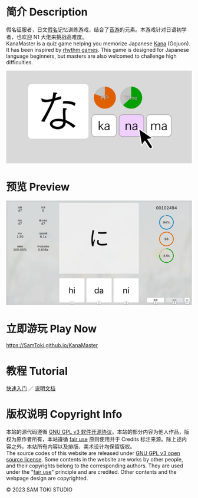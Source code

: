 # 简介 Description

假名征服者，日文[假名](https://zh.wikipedia.org/wiki/假名_(文字))记忆训练游戏，结合了[音游](https://zh.moegirl.org.cn/音游)的元素。本游戏针对日语初学者，也欢迎 N1 大佬来挑战高难度。<br>
KanaMaster is a quiz game helping you memorize Japanese [Kana](https://en.wikipedia.org/wiki/Kana) (Gojuon). It has been inspired by [rhythm games](https://en.wikipedia.org/wiki/Rhythm_game). This game is designed for Japanese language beginners, but masters are also welcomed to challenge high difficulties.

![封面 Cover](/PREVIEW/封面%20Cover.png)

# 预览 Preview

![预览 Preview](/PREVIEW/预览%20Preview.png)

# 立即游玩 Play Now

https://SamToki.github.io/KanaMaster

# 教程 Tutorial

[快速入门](/PROJECT/KanaMaster/docs/假名征服者%20快速入门.pdf) ／ [说明文档](/PROJECT/KanaMaster/docs/假名征服者%20说明文档.pdf)

# 版权说明 Copyright Info

本站的源代码遵循 [GNU GPL v3 软件开源协议](https://www.gnu.org/licenses/gpl-3.0.en.html)。本站的部分内容为他人作品，版权为原作者所有，本站遵循 [fair use](https://zh.wikipedia.org/wiki/fair_use) 原则使用并于 Credits 标注来源。除上述内容之外，本站所有内容以及排版、美术设计均保留版权。<br>
The source codes of this website are released under [GNU GPL v3 open source license](https://www.gnu.org/licenses/gpl-3.0.en.html). Some contents in the website are works by other people, and their copyrights belong to the corresponding authors. They are used under the "[fair use](https://en.wikipedia.org/wiki/fair_use)" principle and are credited. Other contents and the webpage design are copyrighted.

© 2023 SAM TOKI STUDIO
